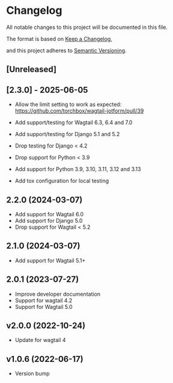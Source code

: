 # Changelog

All notable changes to this project will be documented in this file.

The format is based on [Keep a Changelog](https://keepachangelog.com/en/1.0.0/),

and this project adheres to [Semantic Versioning](https://semver.org/spec/v2.0.0.html).

## [Unreleased]

## [2.3.0] - 2025-06-05

- Allow the limit setting to work as expected: <https://github.com/torchbox/wagtail-jotform/pull/39>

- Add support/testing for Wagtail 6.3, 6.4 and 7.0
- Add support/testing for Django 5.1 and 5.2
- Drop testing for Django < 4.2
- Drop support for Python < 3.9
- Add support for Python 3.9, 3.10, 3.11, 3.12 and 3.13
- Add tox configuration for local testing

## 2.2.0 (2024-03-07)

- Add support for Wagtail 6.0
- Add support for Django 5.0
- Drop support for Wagtail < 5.2

## 2.1.0 (2024-03-07)

- Add support for Wagtail 5.1+

## 2.0.1 (2023-07-27)

- Improve developer documentation
- Support for wagtail 4.2
- Support for Wagtail 5.0

## v2.0.0 (2022-10-24)

- Update for wagtail 4

## v1.0.6 (2022-06-17)

- Version bump
